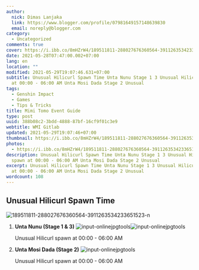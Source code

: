 ```yaml
---
author:
  nick: Dimas Lanjaka
  link: https://www.blogger.com/profile/07981649157148639830
  email: noreply@blogger.com
category:
  - Uncategorized
comments: true
cover: https://i.ibb.co/8mHZrW4/189511811-288027676360564-3911263534233651523-n.jpg
date: 2021-05-28T07:47:00.002+07:00
lang: en
location: ""
modified: 2021-05-29T19:07:46.631+07:00
subtitle: Unusual Hilicurl Spawn Time Unta Nunu Stage 1 3 Unusual Hilicurl spawn
  at 00:00 - 06:00 AM Unta Mosi Dada Stage 2 Unusual
tags:
  - Genshin Impact
  - Games
  - Tips & Tricks
title: Mimi Tomo Event Guide
type: post
uuid: 388b08c2-3bdd-4888-87bf-16cf9f01c3e9
webtitle: WMI Gitlab
updated: 2021-05-29T19:07:46+07:00
thumbnail: https://i.ibb.co/8mHZrW4/189511811-288027676360564-3911263534233651523-n.jpg
photos:
  - https://i.ibb.co/8mHZrW4/189511811-288027676360564-3911263534233651523-n.jpg
description: Unusual Hilicurl Spawn Time Unta Nunu Stage 1 3 Unusual Hilicurl
  spawn at 00:00 - 06:00 AM Unta Mosi Dada Stage 2 Unusual
excerpt: Unusual Hilicurl Spawn Time Unta Nunu Stage 1 3 Unusual Hilicurl spawn
  at 00:00 - 06:00 AM Unta Mosi Dada Stage 2 Unusual
wordcount: 108
---
```


<div><h2>Unusual Hilicurl Spawn Time</h2><img src="https://i.ibb.co/8mHZrW4/189511811-288027676360564-3911263534233651523-n.jpg" alt="189511811-288027676360564-3911263534233651523-n" border="0">  <ol>    <li><b>Unta Nunu (Stage 1 &amp; 3)</b> <img src="https://i.ibb.co/zSDpYS3/input-onlinejpgtools.png" alt="input-onlinejpgtools" border="0"><img src="https://i.ibb.co/10119K0/input-onlinejpgtools.png" alt="input-onlinejpgtools" border="0"> <p>Unusual Hilicurl spawn at 00:00 - 06:00 AM</p></li>    <li><b>Unta Mosi Dada (Stage 2)</b> <img src="https://i.ibb.co/WpHsb33/input-onlinejpgtools.png" alt="input-onlinejpgtools" border="0"> <p>Unusual Hilicurl spawn at 00:00 - 06:00 AM</p></li></ol></div>
